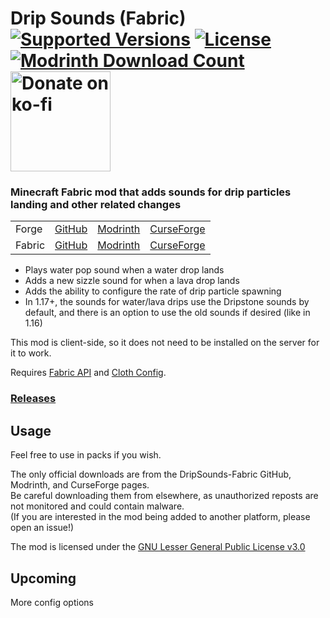 <h1>Drip Sounds (Fabric)<br>
  <a href="https://modrinth.com/mod/dripsounds-fabric"><img src="http://cf.way2muchnoise.eu/versions/%20For%20MC%20_448311_all(555-0C8E8E-fff-010101).svg" alt="Supported Versions"></a>
  <a href="https://github.com/PieKing1215/DripSounds-Fabric/blob/master/COPYING"><img src="https://img.shields.io/github/license/PieKing1215/DripSounds-Fabric?style=flat&color=0C8E8E" alt="License"></a>
  <a href="https://modrinth.com/mod/dripsounds-fabric"><img src="https://img.shields.io/modrinth/dt/T8MMXTpr?label=Modrinth downloads&logo=modrinth" alt="Modrinth Download Count"></a>
  <!-- <a href="https://www.curseforge.com/minecraft/mc-mods/dripsounds-fabric"><img src="http://cf.way2muchnoise.eu/full_448311_downloads(E04E14-555-fff-010101-1C1C1C).svg" alt="Download Count"></a> -->
  <a href="https://ko-fi.com/X8X34Y6MZ"><img src="https://ko-fi.com/img/githubbutton_sm.svg" alt="Donate on ko-fi" width="160px"></a>
</h1>

### Minecraft Fabric mod that adds sounds for drip particles landing and other related changes

<table>
<tr>
  <td>Forge</td>
  <td><a href="https://github.com/PieKing1215/DripSounds-Forge">GitHub</a></td>
  <td><a href="https://modrinth.com/mod/waterdripsound">Modrinth</a></td>
  <td><a href="https://www.curseforge.com/minecraft/mc-mods/waterdripsound">CurseForge</a></td>
</tr>
<tr>
  <td>Fabric</td>
  <td><a href="https://github.com/PieKing1215/DripSounds-Fabric">GitHub</a></td>
  <td><a href="https://modrinth.com/mod/dripsounds-fabric">Modrinth</a></td>
  <td><a href="https://www.curseforge.com/minecraft/mc-mods/dripsounds-fabric">CurseForge</a></td>
</tr>
</table>

- Plays water pop sound when a water drop lands
- Adds a new sizzle sound for when a lava drop lands
- Adds the ability to configure the rate of drip particle spawning
- In 1.17+, the sounds for water/lava drips use the Dripstone sounds by default, and there is an option to use the old sounds if desired (like in 1.16)

This mod is client-side, so it does not need to be installed on the server for it to work.

Requires [Fabric API](https://www.curseforge.com/minecraft/mc-mods/fabric-api) and [Cloth Config](https://www.curseforge.com/minecraft/mc-mods/cloth-config).

### [Releases](https://github.com/PieKing1215/DripSounds-Fabric/releases)

## Usage

Feel free to use in packs if you wish.

The only official downloads are from the DripSounds-Fabric GitHub, Modrinth, and CurseForge pages.<br>
Be careful downloading them from elsewhere, as unauthorized reposts are not monitored and could contain malware.<br>
(If you are interested in the mod being added to another platform, please open an issue!)

The mod is licensed under the [GNU Lesser General Public License v3.0](COPYING)

## Upcoming
More config options
